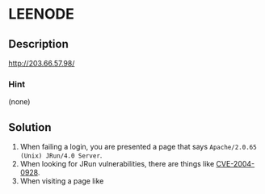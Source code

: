
# LEENODE


## Description

http://203.66.57.98/


### Hint

(none)



## Solution

1. When failing a login, you are presented a page that says `Apache/2.0.65
   (Unix) JRun/4.0 Server`.
1. When looking for JRun vulnerabilities, there are things like [CVE-2004-0928](http://www.cvedetails.com/cve/CVE-2004-0928/).
1. When visiting a page like 

